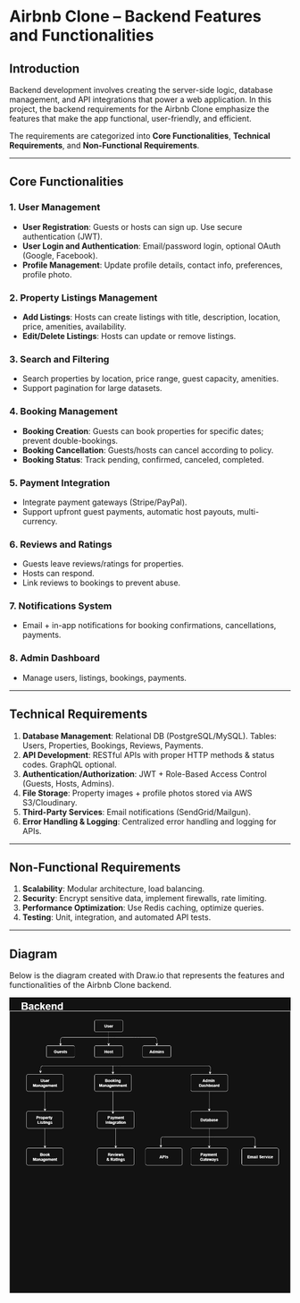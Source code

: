 # Airbnb Clone – Backend Features and Functionalities

## Introduction
Backend development involves creating the server-side logic, database management, and API integrations that power a web application. In this project, the backend requirements for the Airbnb Clone emphasize the features that make the app functional, user-friendly, and efficient.

The requirements are categorized into **Core Functionalities**, **Technical Requirements**, and **Non-Functional Requirements**.

---

## Core Functionalities

### 1. User Management
- **User Registration**: Guests or hosts can sign up. Use secure authentication (JWT).  
- **User Login and Authentication**: Email/password login, optional OAuth (Google, Facebook).  
- **Profile Management**: Update profile details, contact info, preferences, profile photo.  

### 2. Property Listings Management
- **Add Listings**: Hosts can create listings with title, description, location, price, amenities, availability.  
- **Edit/Delete Listings**: Hosts can update or remove listings.  

### 3. Search and Filtering
- Search properties by location, price range, guest capacity, amenities.  
- Support pagination for large datasets.  

### 4. Booking Management
- **Booking Creation**: Guests can book properties for specific dates; prevent double-bookings.  
- **Booking Cancellation**: Guests/hosts can cancel according to policy.  
- **Booking Status**: Track pending, confirmed, canceled, completed.  

### 5. Payment Integration
- Integrate payment gateways (Stripe/PayPal).  
- Support upfront guest payments, automatic host payouts, multi-currency.  

### 6. Reviews and Ratings
- Guests leave reviews/ratings for properties.  
- Hosts can respond.  
- Link reviews to bookings to prevent abuse.  

### 7. Notifications System
- Email + in-app notifications for booking confirmations, cancellations, payments.  

### 8. Admin Dashboard
- Manage users, listings, bookings, payments.  

---

## Technical Requirements

1. **Database Management**: Relational DB (PostgreSQL/MySQL). Tables: Users, Properties, Bookings, Reviews, Payments.  
2. **API Development**: RESTful APIs with proper HTTP methods & status codes. GraphQL optional.  
3. **Authentication/Authorization**: JWT + Role-Based Access Control (Guests, Hosts, Admins).  
4. **File Storage**: Property images + profile photos stored via AWS S3/Cloudinary.  
5. **Third-Party Services**: Email notifications (SendGrid/Mailgun).  
6. **Error Handling & Logging**: Centralized error handling and logging for APIs.  

---

## Non-Functional Requirements

1. **Scalability**: Modular architecture, load balancing.  
2. **Security**: Encrypt sensitive data, implement firewalls, rate limiting.  
3. **Performance Optimization**: Use Redis caching, optimize queries.  
4. **Testing**: Unit, integration, and automated API tests.  

---

## Diagram
Below is the diagram created with Draw.io that represents the features and functionalities of the Airbnb Clone backend.

![Backend Features Diagram](features_and_functionalities.png)
